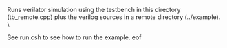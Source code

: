 Runs verilator simulation using the testbench in this directory (tb_remote.cpp)
plus the verilog sources in a remote directory (../example).
\

See run.csh to see how to run the example.
eof
